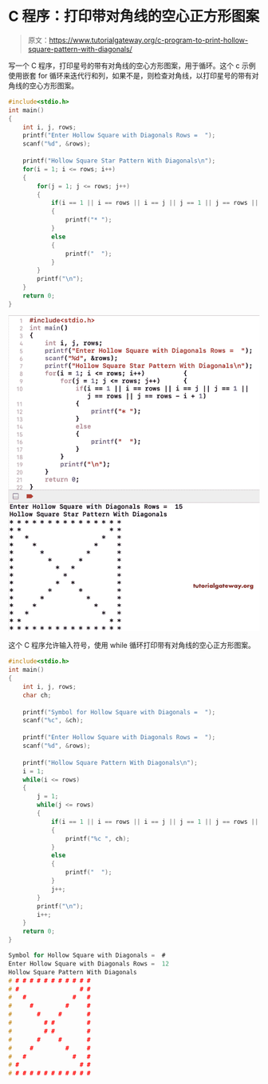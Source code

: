 # C 程序：打印带对角线的空心正方形图案

> 原文：<https://www.tutorialgateway.org/c-program-to-print-hollow-square-pattern-with-diagonals/>

写一个 C 程序，打印星号的带有对角线的空心方形图案，用于循环。这个 c 示例使用嵌套 for 循环来迭代行和列，如果不是，则检查对角线，以打印星号的带有对角线的空心方形图案。

```c
#include<stdio.h>
int main()
{
    int i, j, rows;
    printf("Enter Hollow Square with Diagonals Rows =  ");
    scanf("%d", &rows);

    printf("Hollow Square Star Pattern With Diagonals\n");
    for(i = 1; i <= rows; i++)
    {
        for(j = 1; j <= rows; j++)
        {
            if(i == 1 || i == rows || i == j || j == 1 || j == rows || j == rows - i + 1)
            {
                printf("* ");
            }
            else
            {
                printf("  ");
            }         
        }
        printf("\n");   
    }
    return 0;
}
```

![C Program to Print Hollow Square Pattern With Diagonals 1](img/48e86bec2ed0ef3ce8ac0b6a5951d16a.png)

这个 C 程序允许输入符号，使用 while 循环打印带有对角线的空心正方形图案。

```c
#include<stdio.h>
int main()
{
    int i, j, rows;
    char ch;

    printf("Symbol for Hollow Square with Diagonals =  ");
    scanf("%c", &ch);

    printf("Enter Hollow Square with Diagonals Rows =  ");
    scanf("%d", &rows);

    printf("Hollow Square Pattern With Diagonals\n");
    i = 1;
    while(i <= rows)
    {
        j = 1;
        while(j <= rows)
        {
            if(i == 1 || i == rows || i == j || j == 1 || j == rows || j == rows - i + 1)
            {
                printf("%c ", ch);
            }
            else
            {
                printf("  ");
            } 
            j++;        
        }
        printf("\n");  
        i++; 
    }
    return 0;
}
```

```c
Symbol for Hollow Square with Diagonals =  #
Enter Hollow Square with Diagonals Rows =  12
Hollow Square Pattern With Diagonals
# # # # # # # # # # # # 
# #                 # # 
#   #             #   # 
#     #         #     # 
#       #     #       # 
#         # #         # 
#         # #         # 
#       #     #       # 
#     #         #     # 
#   #             #   # 
# #                 # # 
# # # # # # # # # # # # 
```